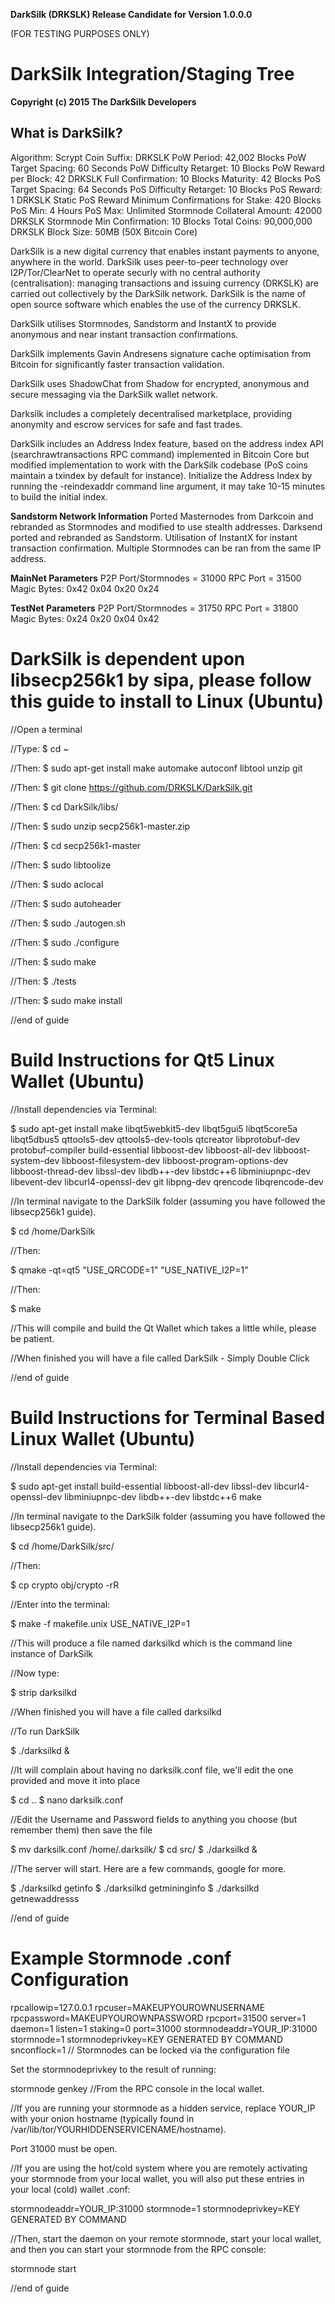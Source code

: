 **DarkSilk (DRKSLK) Release Candidate for Version 1.0.0.0**

(FOR TESTING PURPOSES ONLY)

DarkSilk Integration/Staging Tree
================================

**Copyright (c) 2015 The DarkSilk Developers**

What is DarkSilk?
----------------
Algorithm: Scrypt
Coin Suffix: DRKSLK
PoW Period: 42,002 Blocks
PoW Target Spacing: 60 Seconds
PoW Difficulty Retarget: 10 Blocks
PoW Reward per Block: 42 DRKSLK
Full Confirmation: 10 Blocks
Maturity: 42 Blocks
PoS Target Spacing: 64 Seconds
PoS Difficulty Retarget: 10 Blocks
PoS Reward: 1 DRKSLK Static PoS Reward
Minimum Confirmations for Stake: 420 Blocks
PoS Min: 4 Hours
PoS Max: Unlimited
Stormnode Collateral Amount: 42000 DRKSLK
Stormnode Min Confirmation: 10 Blocks
Total Coins: 90,000,000 DRKSLK
Block Size: 50MB (50X Bitcoin Core)

DarkSilk is a new digital currency that enables instant payments to anyone, anywhere in the world. DarkSilk uses peer-to-peer technology over I2P/Tor/ClearNet to operate securly with no central authority (centralisation): managing transactions and issuing currency (DRKSLK) are carried out collectively by the DarkSilk network. DarkSilk is the name of open source software which enables the use of the currency DRKSLK.

DarkSilk utilises Stormnodes, Sandstorm and InstantX to provide anonymous and near instant transaction confirmations.

DarkSilk implements Gavin Andresens signature cache optimisation from Bitcoin for significantly faster transaction validation.

DarkSilk uses ShadowChat from Shadow for encrypted, anonymous and secure messaging via the DarkSilk wallet network.

Darksilk includes a completely decentralised marketplace, providing anonymity and escrow services for safe and fast trades.

DarkSilk includes an Address Index feature, based on the address index API (searchrawtransactions RPC command) implemented in Bitcoin Core but modified implementation to work with the DarkSilk codebase (PoS coins maintain a txindex by default for instance). Initialize the Address Index by running the -reindexaddr command line argument, it may take 10-15 minutes to build the initial index.


**Sandstorm Network Information**
Ported Masternodes from Darkcoin and rebranded as Stormnodes and modified to use stealth addresses.
Darksend ported and rebranded as Sandstorm.
Utilisation of InstantX for instant transaction confirmation.
Multiple Stormnodes can be ran from the same IP address.


**MainNet Parameters**
P2P Port/Stormnodes = 31000
RPC Port = 31500
Magic Bytes: 0x42 0x04 0x20 0x24


**TestNet Parameters**
P2P Port/Stormnodes = 31750
RPC Port = 31800
Magic Bytes: 0x24 0x20 0x04 0x42



DarkSilk is dependent upon libsecp256k1 by sipa, please follow this guide to install to Linux (Ubuntu)
======================================================================================================
//Open a terminal

//Type:
$ cd ~

//Then:
$ sudo apt-get install make automake autoconf libtool unzip git

//Then:
$ git clone https://github.com/DRKSLK/DarkSilk.git

//Then:
$ cd DarkSilk/libs/

//Then:
$ sudo unzip secp256k1-master.zip

//Then:
$ cd secp256k1-master

//Then:
$ sudo libtoolize

//Then:
$ sudo aclocal

//Then:
$ sudo autoheader

//Then:
$ sudo ./autogen.sh

//Then:
$ sudo ./configure

//Then:
$ sudo make

//Then:
$ ./tests

//Then:
$ sudo make install

//end of guide


Build Instructions for Qt5 Linux Wallet (Ubuntu)
================================================
//Install dependencies via Terminal:

$ sudo apt-get install make libqt5webkit5-dev libqt5gui5 libqt5core5a libqt5dbus5 qttools5-dev qttools5-dev-tools qtcreator libprotobuf-dev protobuf-compiler build-essential libboost-dev libboost-all-dev libboost-system-dev libboost-filesystem-dev libboost-program-options-dev libboost-thread-dev libssl-dev libdb++-dev libstdc++6 libminiupnpc-dev libevent-dev libcurl4-openssl-dev git libpng-dev qrencode libqrencode-dev

//In terminal navigate to the DarkSilk folder (assuming you have followed the libsecp256k1 guide).

$ cd /home/DarkSilk

//Then:

$ qmake -qt=qt5 "USE_QRCODE=1" "USE_NATIVE_I2P=1"

//Then:

$ make

//This will compile and build the Qt Wallet which takes a little while, please be patient.

//When finished you will have a file called DarkSilk - Simply Double Click

//end of guide


Build Instructions for Terminal Based Linux Wallet (Ubuntu)
===========================================================
//Install dependencies via Terminal:

$ sudo apt-get install build-essential libboost-all-dev libssl-dev libcurl4-openssl-dev libminiupnpc-dev libdb++-dev libstdc++6 make 

//In terminal navigate to the DarkSilk folder (assuming you have followed the libsecp256k1 guide).

$ cd /home/DarkSilk/src/

//Then:

$ cp crypto obj/crypto -rR

//Enter into the terminal:

$ make -f makefile.unix USE_NATIVE_I2P=1

//This will produce a file named darksilkd which is the command line instance of DarkSilk

//Now type:

$ strip darksilkd

//When finished you will have a file called darksilkd

//To run DarkSilk

$ ./darksilkd & 

//It will complain about having no darksilk.conf file, we'll edit the one provided and move it into place

$ cd ..
$ nano darksilk.conf

//Edit the Username and Password fields to anything you choose (but remember them) then save the file

$ mv darksilk.conf /home/.darksilk/
$ cd src/
$ ./darksilkd &

//The server will start. Here are a few commands, google for more.

$ ./darksilkd getinfo
$ ./darksilkd getmininginfo
$ ./darksilkd getnewaddresss

//end of guide


Example Stormnode .conf Configuration
===================================================

rpcallowip=127.0.0.1
rpcuser=MAKEUPYOUROWNUSERNAME
rpcpassword=MAKEUPYOUROWNPASSWORD
rpcport=31500
server=1
daemon=1
listen=1
staking=0
port=31000
stormnodeaddr=YOUR_IP:31000
stormnode=1
stormnodeprivkey=KEY GENERATED BY COMMAND
snconflock=1 // Stormnodes can be locked via the configuration file 


Set the stormnodeprivkey to the result of running:

stormnode genkey
//From the RPC console in the local wallet.

//If you are running your stormnode as a hidden service, replace YOUR_IP with your onion hostname (typically found in /var/lib/tor/YOURHIDDENSERVICENAME/hostname).

Port 31000 must be open.

//If you are using the hot/cold system where you are remotely activating your stormnode from your local wallet, you will also put these entries in your local (cold) wallet .conf:

stormnodeaddr=YOUR_IP:31000
stormnode=1
stormnodeprivkey=KEY GENERATED BY COMMAND

//Then, start the daemon on your remote stormnode, start your local wallet, and then you can start your stormnode from the RPC console:

stormnode start


//end of guide
